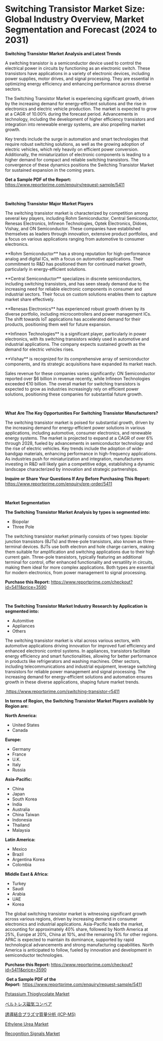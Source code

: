 <p><h1>Switching Transistor Market Size: Global Industry Overview, Market Segmentation and Forecast (2024 to 2031)</h1></p><p><strong>Switching Transistor Market Analysis and Latest Trends</strong></p>
<p><p>A switching transistor is a semiconductor device used to control the electrical power in circuits by functioning as an electronic switch. These transistors have applications in a variety of electronic devices, including power supplies, motor drives, and signal processing. They are essential in optimizing energy efficiency and enhancing performance across diverse sectors.</p><p>The Switching Transistor Market is experiencing significant growth, driven by the increasing demand for energy-efficient solutions and the rise in electronics and electric vehicle production. The market is expected to grow at a CAGR of 10.00% during the forecast period. Advancements in technology, including the development of higher efficiency transistors and integration into renewable energy systems, are also propelling market growth. </p><p>Key trends include the surge in automation and smart technologies that require robust switching solutions, as well as the growing adoption of electric vehicles, which rely heavily on efficient power conversion. Additionally, the miniaturization of electronic components is leading to a higher demand for compact and reliable switching transistors. The convergence of these dynamics positions the Switching Transistor Market for sustained expansion in the coming years.</p></p>
<p><strong>Get a Sample PDF of the Report:&nbsp;</strong> <a href="https://www.reportprime.com/enquiry/request-sample/5411">https://www.reportprime.com/enquiry/request-sample/5411</a></p>
<p>&nbsp;</p>
<p><strong>Switching Transistor Major Market Players</strong></p>
<p><p>The switching transistor market is characterized by competition among several key players, including Rohm Semiconductor, Central Semiconductor, Renesas Electronics, Infineon Technologies, Optek Electronics, Didoes, Vishay, and ON Semiconductor. These companies have established themselves as leaders through innovation, extensive product portfolios, and a focus on various applications ranging from automotive to consumer electronics.</p><p>**Rohm Semiconductor** has a strong reputation for high-performance analog and digital ICs, with a focus on automotive applications. Their commitment to R&D has positioned them for continued market growth, particularly in energy-efficient solutions.</p><p>**Central Semiconductor** specializes in discrete semiconductors, including switching transistors, and has seen steady demand due to the increasing need for reliable electronic components in consumer and industrial sectors. Their focus on custom solutions enables them to capture market share effectively.</p><p>**Renesas Electronics** has experienced robust growth driven by its diverse portfolio, including microcontrollers and power management ICs. The shift towards IoT applications has accelerated demand for their products, positioning them well for future expansion.</p><p>**Infineon Technologies** is a significant player, particularly in power electronics, with its switching transistors widely used in automotive and industrial applications. The company expects sustained growth as the demand for electric vehicles rises.</p><p>**Vishay** is recognized for its comprehensive array of semiconductor components, and its strategic acquisitions have expanded its market reach. </p><p>Sales revenue for these companies varies significantly: ON Semiconductor reported over $6 billion in revenue recently, while Infineon Technologies exceeded €10 billion. The overall market for switching transistors is expected to grow as industries increasingly rely on efficient power solutions, positioning these companies for substantial future growth.</p></p>
<p>&nbsp;</p>
<p><strong>What Are The Key Opportunities For Switching Transistor Manufacturers?</strong></p>
<p><p>The switching transistor market is poised for substantial growth, driven by the increasing demand for energy-efficient power solutions in various applications, including automotive, consumer electronics, and renewable energy systems. The market is projected to expand at a CAGR of over 6% through 2028, fueled by advancements in semiconductor technology and the rise of electric vehicles. Key trends include the adoption of wide-bandgap materials, enhancing performance in high-frequency applications. As industries push for miniaturization and integration, manufacturers investing in R&D will likely gain a competitive edge, establishing a dynamic landscape characterized by innovation and strategic partnerships.</p></p>
<p><strong>Inquire or Share Your Questions If Any Before Purchasing This Report:</strong> <a href="https://www.reportprime.com/enquiry/pre-order/5411">https://www.reportprime.com/enquiry/pre-order/5411</a></p>
<p>&nbsp;</p>
<p><strong>Market Segmentation</strong></p>
<p><strong>The Switching Transistor Market Analysis by types is segmented into:</strong></p>
<p><ul><li>Biopolar</li><li>Three Pole</li></ul></p>
<p><p>The switching transistor market primarily consists of two types: bipolar junction transistors (BJTs) and three-pole transistors, also known as three-terminal devices. BJTs use both electron and hole charge carriers, making them suitable for amplification and switching applications due to their high current gain. Three-pole transistors, typically featuring an additional terminal for control, offer enhanced functionality and versatility in circuits, making them ideal for more complex applications. Both types are essential for modern electronics, from power management to signal processing.</p></p>
<p><strong>Purchase this Report:&nbsp;</strong><a href="https://www.reportprime.com/checkout?id=5411&price=3590">https://www.reportprime.com/checkout?id=5411&price=3590</a></p>
<p>&nbsp;</p>
<p><strong>The Switching Transistor Market Industry Research by Application is segmented into:</strong></p>
<p><ul><li>Automitive</li><li>Appliances</li><li>Others</li></ul></p>
<p><p>The switching transistor market is vital across various sectors, with automotive applications driving innovation for improved fuel efficiency and enhanced electronic control systems. In appliances, transistors facilitate energy efficiency and smart functionalities, allowing for better performance in products like refrigerators and washing machines. Other sectors, including telecommunications and industrial equipment, leverage switching transistors for reliable power management and signal processing. The increasing demand for energy-efficient solutions and automation ensures growth in these diverse applications, shaping future market trends.</p></p>
<p><a href="https://www.reportprime.com/switching-transistor-r5411">&nbsp;https://www.reportprime.com/switching-transistor-r5411</a></p>
<p><strong>In terms of Region, the Switching Transistor Market Players available by Region are:</strong></p>
<p>
    <p> <strong> North America: </strong>
        <ul>
            <li>United States</li>
            <li>Canada</li>
        </ul>
        </p> 
    <p> <strong> Europe: </strong>
        <ul>
            <li>Germany</li>
            <li>France</li>
            <li>U.K.</li>
            <li>Italy</li>
            <li>Russia</li>
        </ul>
        </p> 
    <p> <strong> Asia-Pacific: </strong>
        <ul>
            <li>China</li>
            <li>Japan</li>
            <li>South Korea</li>
            <li>India</li>
            <li>Australia</li>
            <li>China Taiwan</li>
            <li>Indonesia</li>
            <li>Thailand</li>
            <li>Malaysia</li>
        </ul>
        </p> 
    <p> <strong> Latin America: </strong>
        <ul>
            <li>Mexico</li>
            <li>Brazil</li>
            <li>Argentina Korea</li>
            <li>Colombia</li>
        </ul>
        </p> 
    <p> <strong> Middle East & Africa: </strong>
        <ul>
            <li>Turkey</li>
            <li>Saudi</li>
            <li>Arabia</li>
            <li>UAE</li>
            <li>Korea</li>
        </ul>
    </p>
    </p>
<p><p>The global switching transistor market is witnessing significant growth across various regions, driven by increasing demand in consumer electronics and industrial applications. Asia-Pacific leads the market, accounting for approximately 40% share, followed by North America at 25%, Europe at 20%, China at 10%, and the remaining 5% for other regions. APAC is expected to maintain its dominance, supported by rapid technological advancements and strong manufacturing capabilities. North America is anticipated to follow, fueled by innovation and development in semiconductor technologies.</p></p>
<p><strong>Purchase this Report: </strong><a href="https://www.reportprime.com/checkout?id=5411&price=3590">https://www.reportprime.com/checkout?id=5411&price=3590</a></p>
<p>&nbsp;<strong>Get a Sample PDF of the Report:&nbsp;&nbsp;</strong><a href="https://www.reportprime.com/enquiry/request-sample/5411">https://www.reportprime.com/enquiry/request-sample/5411</a></p>
<p><strong></strong></p>
<p><p><a href="https://issuu.com/reportprime-2/docs/potassium-thioglycolate-market-size_c7b466142bf3ed">Potassium Thioglycolate Market</a></p><p><a href="https://medium.com/@shade463/beltless-magnetic-conveyors-market-%E3%81%AE%E3%82%B0%E3%83%AD%E3%83%BC%E3%83%90%E3%83%AB%E5%B8%82%E5%A0%B4%E6%A6%82%E8%A6%81%E3%81%AF-%E4%B8%96%E7%95%8C%E3%81%8A%E3%82%88%E3%81%B3%E4%B8%BB%E8%A6%81%E5%B8%82%E5%A0%B4%E3%81%AB%E3%81%8A%E3%81%91%E3%82%8B%E6%A5%AD%E7%95%8C%E3%81%AB%E5%BD%B1%E9%9F%BF%E3%82%92%E4%B8%8E%E3%81%88%E3%82%8B%E4%B8%BB%E8%A6%81%E3%81%AA%E3%83%88%E3%83%AC%E3%83%B3%E3%83%89%E3%81%AB%E3%81%A4%E3%81%84%E3%81%A6-%E7%8B%AC%E8%87%AA%E3%81%AE%E8%A6%96%E7%82%B9%E3%82%92%E6%8F%90%E4%BE%9B%E3%81%97%E3%81%BE%E3%81%99-3354222481ba">ベルトレス磁気コンベア</a></p><p><a href="https://medium.com/@alonzomoenrt8956/inductively-coupled-plasma-mass-spectrometry-icp-ms-market-%E3%81%AF-%E3%82%B3%E3%82%B9%E3%83%88%E7%AE%A1%E7%90%86%E3%81%A8%E5%8A%B9%E7%8E%87%E5%90%91%E4%B8%8A%E3%82%92%E5%84%AA%E5%85%88%E3%81%97%E3%81%BE%E3%81%99-21248af02599">誘導結合プラズマ質量分析 (ICP-MS)</a></p><p><a href="https://issuu.com/reportprime-2/docs/ethylene-urea-market-size-2030.pptx_5163bee3693a8a">Ethylene Urea Market</a></p><p><a href="https://www.linkedin.com/pulse/exploring-recognition-signals-market-dynamics-global-trends-i548f?trackingId=WSLd445bRv2JYaWLiCVG3Q%3D%3D">Recognition Signals Market</a></p></p>